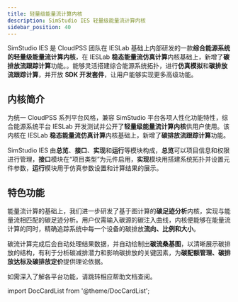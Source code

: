 ```yaml
---
title: 轻量级能量流计算内核
description: SimStudio IES 轻量级能量流计算内核
sidebar_position: 40
---
```



SimStudio IES 是 CloudPSS 团队在 IESLab 基础上内部研发的一款**综合能源系统的轻量级能量流计算内核**，在 IESLab **稳态能量流仿真计算**内核基础上，新增了**碳排放流跟踪计算**功能。。能够灵活搭建综合能源系统拓扑，进行**仿真模拟**和**碳排放流跟踪计算**，并开放 **SDK 开发套件**，让用户能够实现更多高级功能。

## 内核简介

为统一 CloudPSS 系列平台风格，兼容 SimStudio 平台各项人性化功能特性，综合能源系统平台 IESLab 开发测试并公开了**轻量级能量流计算内核**供用户使用。该内核在 IESLab **稳态能量流仿真计算**内核基础上，新增了**碳排放流跟踪计算**功能。

SimStudio IES 由**总览**、**接口**、**实现**和**运行**等模块构成，**总览**可以项目信息和权限进行管理，**接口**模块在“项目类型”为元件启用，**实现**模块用搭建系统拓扑并设置元件参数，**运行**模块用于仿真参数设置和计算结果的展示。

## 特色功能

能量流计算的基础上，我们进一步研发了基于图计算的**碳足迹分析**内核，实现与能量流相匹配的碳足迹分析。用户仅需输入碳源的碳注入曲线，内核便能够在能量流计算的同时，精确追踪系统中每一个设备的碳排放**流向、比例和大小**。

碳流计算完成后会自动处理结果数据，并自动绘制出**碳流桑基图**，以清晰展示碳排放的结构，有利于分析碳减排潜力和影响碳排放的关键因素，为**碳配额管理、碳排放达标及碳排放定价**提供理论依据。

如需深入了解各平台功能，请跳转相应帮助文档查阅。

import DocCardList from '@theme/DocCardList';

<DocCardList />